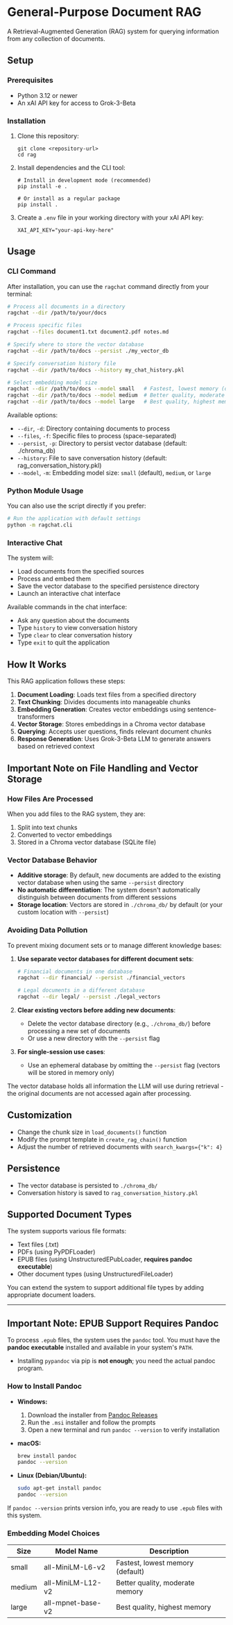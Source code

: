 # General-Purpose Document RAG

A Retrieval-Augmented Generation (RAG) system for querying information from any collection of documents.

## Setup

### Prerequisites

- Python 3.12 or newer
- An xAI API key for access to Grok-3-Beta

### Installation

1. Clone this repository:

   ```
   git clone <repository-url>
   cd rag
   ```

2. Install dependencies and the CLI tool:

   ```
   # Install in development mode (recommended)
   pip install -e .

   # Or install as a regular package
   pip install .
   ```

3. Create a `.env` file in your working directory with your xAI API key:
   ```
   XAI_API_KEY="your-api-key-here"
   ```

## Usage

### CLI Command

After installation, you can use the `ragchat` command directly from your terminal:

```bash
# Process all documents in a directory
ragchat --dir /path/to/your/docs

# Process specific files
ragchat --files document1.txt document2.pdf notes.md

# Specify where to store the vector database
ragchat --dir /path/to/docs --persist ./my_vector_db

# Specify conversation history file
ragchat --dir /path/to/docs --history my_chat_history.pkl

# Select embedding model size
ragchat --dir /path/to/docs --model small   # Fastest, lowest memory (default)
ragchat --dir /path/to/docs --model medium  # Better quality, moderate memory
ragchat --dir /path/to/docs --model large   # Best quality, highest memory
```

Available options:

- `--dir`, `-d`: Directory containing documents to process
- `--files`, `-f`: Specific files to process (space-separated)
- `--persist`, `-p`: Directory to persist vector database (default: ./chroma_db)
- `--history`: File to save conversation history (default: rag_conversation_history.pkl)
- `--model`, `-m`: Embedding model size: `small` (default), `medium`, or `large`

### Python Module Usage

You can also use the script directly if you prefer:

```bash
# Run the application with default settings
python -m ragchat.cli
```

### Interactive Chat

The system will:

- Load documents from the specified sources
- Process and embed them
- Save the vector database to the specified persistence directory
- Launch an interactive chat interface

Available commands in the chat interface:

- Ask any question about the documents
- Type `history` to view conversation history
- Type `clear` to clear conversation history
- Type `exit` to quit the application

## How It Works

This RAG application follows these steps:

1. **Document Loading**: Loads text files from a specified directory
2. **Text Chunking**: Divides documents into manageable chunks
3. **Embedding Generation**: Creates vector embeddings using sentence-transformers
4. **Vector Storage**: Stores embeddings in a Chroma vector database
5. **Querying**: Accepts user questions, finds relevant document chunks
6. **Response Generation**: Uses Grok-3-Beta LLM to generate answers based on retrieved context

## Important Note on File Handling and Vector Storage

### How Files Are Processed

When you add files to the RAG system, they are:

1. Split into text chunks
2. Converted to vector embeddings
3. Stored in a Chroma vector database (SQLite file)

### Vector Database Behavior

- **Additive storage**: By default, new documents are added to the existing vector database when using the same `--persist` directory
- **No automatic differentiation**: The system doesn't automatically distinguish between documents from different sessions
- **Storage location**: Vectors are stored in `./chroma_db/` by default (or your custom location with `--persist`)

### Avoiding Data Pollution

To prevent mixing document sets or to manage different knowledge bases:

1. **Use separate vector databases for different document sets**:

   ```bash
   # Financial documents in one database
   ragchat --dir financial/ --persist ./financial_vectors

   # Legal documents in a different database
   ragchat --dir legal/ --persist ./legal_vectors
   ```

2. **Clear existing vectors before adding new documents**:

   - Delete the vector database directory (e.g., `./chroma_db/`) before processing a new set of documents
   - Or use a new directory with the `--persist` flag

3. **For single-session use cases**:
   - Use an ephemeral database by omitting the `--persist` flag (vectors will be stored in memory only)

The vector database holds all information the LLM will use during retrieval - the original documents are not accessed again after processing.

## Customization

- Change the chunk size in `load_documents()` function
- Modify the prompt template in `create_rag_chain()` function
- Adjust the number of retrieved documents with `search_kwargs={"k": 4}`

## Persistence

- The vector database is persisted to `./chroma_db/`
- Conversation history is saved to `rag_conversation_history.pkl`

## Supported Document Types

The system supports various file formats:

- Text files (.txt)
- PDFs (using PyPDFLoader)
- EPUB files (using UnstructuredEPubLoader, **requires pandoc executable**)
- Other document types (using UnstructuredFileLoader)

You can extend the system to support additional file types by adding appropriate document loaders.

---

## Important Note: EPUB Support Requires Pandoc

To process `.epub` files, the system uses the `pandoc` tool. You must have the **pandoc executable** installed and available in your system's `PATH`.

- Installing `pypandoc` via pip is **not enough**; you need the actual pandoc program.

### How to Install Pandoc

- **Windows:**

  1. Download the installer from [Pandoc Releases](https://github.com/jgm/pandoc/releases/latest)
  2. Run the `.msi` installer and follow the prompts
  3. Open a new terminal and run `pandoc --version` to verify installation

- **macOS:**

  ```sh
  brew install pandoc
  pandoc --version
  ```

- **Linux (Debian/Ubuntu):**
  ```sh
  sudo apt-get install pandoc
  pandoc --version
  ```

If `pandoc --version` prints version info, you are ready to use `.epub` files with this system.

### Embedding Model Choices

| Size   | Model Name        | Description                      |
| ------ | ----------------- | -------------------------------- |
| small  | all-MiniLM-L6-v2  | Fastest, lowest memory (default) |
| medium | all-MiniLM-L12-v2 | Better quality, moderate memory  |
| large  | all-mpnet-base-v2 | Best quality, highest memory     |
